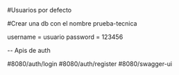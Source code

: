 #Usuarios por defecto

#Crear una db con el nombre prueba-tecnica

username = usuario 
password =  123456


-- Apis  de auth 

#8080/auth/login
#8080/auth/register
#8080/swagger-ui

